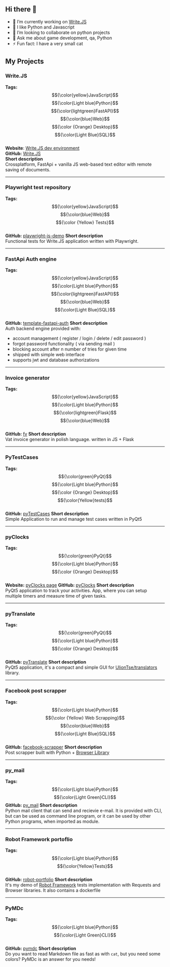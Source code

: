 ## Hi there 👋
- 🔭 I’m currently working on [Write.JS](https://writejs.bieda.it/)
- 🌱 I like Python and Javascript
- 👯 I’m looking to collaborate on python projects
- 💬 Ask me about game development, qa, Python
- ⚡ Fun fact: I have a very small cat

## My Projects
### Write.JS
**Tags:** $${\color{yellow}JavaScript}$$ $${\color{Light blue}Python}$$ $${\color{lightgreen}FastAPI}$$ $${\color{blue}Web}$$ $${\color {Orange} Desktop}$$  $${\color{Light Blue}SQL}$$<br>
**Website**: [Write.JS dev environment](https://writejs.bieda.it/)<br>
**GitHub:** 
[Write.JS](https://github.com/milessic/write.js)<br>
**Short description**<br>
Crossplatform, FastApi + vanilla JS web-based text editor with remote saving of documents.

---
### Playwright test repository
**Tags:** $${\color{yellow}JavaScript}$$ $${\color{blue}Web}$$ $${\color {Yellow} Tests}$$ <br>
**GitHub:** [playwright-js-demo](https://github.com/milessic/playwright-js-demo)
**Short description**<br>
Functional tests for Write.JS application written with Playwright.

---
### FastApi Auth engine
**Tags:** $${\color{yellow}JavaScript}$$ $${\color{Light blue}Python}$$ $${\color{lightgreen}FastAPI}$$ $${\color{blue}Web}$$  $${\color{Light Blue}SQL}$$<br>
**GitHub:** [template-fastapi-auth](https://github.com/milessic/template-fastapi-auth)
**Short description**<br>
Auth backend engine provided with:
- account management ( register / login / delete / edit password )
- forgot password functionality ( via sending mail )
- blocking account after n number of tries for given time
- shipped with simple web interface
- supports jwt and database authorizations

---
### Invoice generator
**Tags:** $${\color{yellow}JavaScript}$$ $${\color{Light blue}Python}$$ $${\color{lightgreen}Flask}$$ $${\color{blue}Web}$$<br>
**GitHub:** [fv](https://github.com/milessic/fv)
**Short description**<br>
Vat invoice generator in polish language. written in JS + Flask

---
### PyTestCases
**Tags:** $${\color{green}PyQt}$$ $${\color{Light blue}Python}$$ $${\color {Orange} Desktop}$$ $${\color{Yellow}tests}$$ <br>
**GitHub:** [pyTestCases](https://github.com/milessic/)
**Short description**<br>
Simple Application to run and manage test cases written in PyQt5

---
### pyClocks
**Tags:** $${\color{green}PyQt}$$ $${\color{Light blue}Python}$$ $${\color {Orange} Desktop}$$ <br>
**Website:** [pyClocks page](https://milessic.github.io/pyClocks/)
**GitHub:** [pyClocks](https://github.com/milessic/)
**Short description**<br>
PyQt5 application to track your activities. App, where you can setup multiple timers and measure time of given tasks.

---
### pyTranslate
**Tags:** $${\color{green}PyQt}$$ $${\color{Light blue}Python}$$ $${\color {Orange} Desktop}$$ <br>
**GitHub:** [pyTranslate](https://github.com/milessic/pyTranslate)
**Short description**<br>
PyQt5 application, it's a compact and simple GUI for [UlionTse/translators](https://github.com/UlionTse/translators) library. 


---
### Facebook post scrapper
**Tags:** $${\color{Light blue}Python}$$ $${\color {Yellow} Web Scrapping}$$ $${\color{blue}Web}$$ $${\color{Light Blue}SQL}$$ <br>
**GitHub:** [facebook-scrapper](https://github.com/milessic/)
**Short description**<br>
Post scrapper built with Python + [Browser Library](https://robotframework-browser.org/)

---
### py_mail
**Tags:** $${\color{Light blue}Python}$$ $${\color{Light Green}CLI}$$
**GitHub:** [py_mail](https://github.com/milessic/py_mail)
**Short description**<br>
Python mail client that can send and recievie e-mail. It is provided with CLI, but can be used as command line program, or it can be used by other Python programs, when imported as module.

---
### Robot Framework portoflio
**Tags:** $${\color{Light blue}Python}$$ $${\color{Yellow}Tests}$$ <br>
**GitHub:** [robot-portfolio](https://github.com/milessic/robot-portfolio)
**Short description**<br>
It's my demo of [Robot Framework](https://robotframework.org/) tests implementation with Requests and Browser libraries. It also contains a dockerfile

---
### PyMDc
**Tags:** $${\color{Light blue}Python}$$ $${\color{Light Green}CLI}$$ <br>
**GitHub:** [pymdc](https://github.com/milessic/)
**Short description**<br>
Do you want to read Markdown file as fast as with ``cat``, but you need some colors? PyMDc is an answer for you needs!

<!--
---
### 
**GitHub:** [](https://github.com/milessic/)
**Short description**<br>
-->
